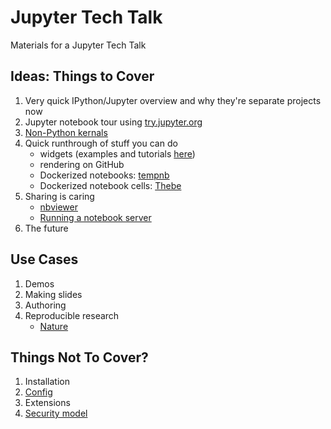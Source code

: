 # Jupyter Tech Talk

Materials for a Jupyter Tech Talk

## Ideas: Things to Cover

1. Very quick IPython/Jupyter overview and why they're separate projects now
1. Jupyter notebook tour using [try.jupyter.org](https://try.jupyter.org/ "try Jupyter in your browser")
1. [Non-Python kernals](https://github.com/ipython/ipython/wiki/IPython-kernels-for-other-languages "IPython kernals for other languages")
1. Quick runthrough of stuff you can do
    * widgets (examples and tutorials [here](https://github.com/ipython/ipywidgets/blob/master/examples/Index.ipynb "IPython ipywidgets example notebooks"))
    * rendering on GitHub
    * Dockerized notebooks: [tempnb](https://github.com/jupyter/tmpnb "tempnb")
    * Dockerized notebook cells: [Thebe](https://oreillymedia.github.io/thebe/ "Thebe")
1. Sharing is caring
    * [nbviewer](http://nbviewer.ipython.org/ "Jupyter notebook viewer")
    * [Running a notebook server](http://jupyter-notebook.readthedocs.org/en/latest/public_server.html "Running a notebook server")
1. The future

## Use Cases

1. Demos
1. Making slides
1. Authoring
1. Reproducible research
    * [Nature](http://www.nature.com/news/interactive-notebooks-sharing-the-code-1.16261 "Nature - interactive notebooks")

## Things Not To Cover?

1. Installation
1. [Config](http://jupyter-notebook.readthedocs.org/en/latest/config.html#config "Jupyter notebook configuration")
1. Extensions
1. [Security model](http://jupyter-notebook.readthedocs.org/en/latest/security.html "Jupyter security model")
